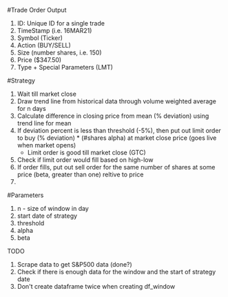 #Trade Order Output
1. ID: Unique ID for a single trade
2. TimeStamp (i.e. 16MAR21)
3. Symbol (Ticker)
4. Action (BUY/SELL)
5. Size (number shares, i.e. 150)
6. Price ($347.50)
7. Type + Special Parameters (LMT)


#Strategy
1. Wait till market close
2. Draw trend line from historical data through volume weighted average for n days
3. Calculate difference in closing price from mean (% deviation) using trend line for mean
4. If deviation percent is less than threshold (-5%), then put out limit order to buy (% deviation) * (#shares alpha) at market close price (goes live when market opens)
    - Limit order is good till market close (GTC)
5. Check if limit order would fill based on high-low 
6. If order fills, put out sell order for the same number of shares at some price (beta, greater than one) reltive to price
7. 


#Parameters
1. n - size of window in day
2. start date of strategy
3. threshold
4. alpha
5. beta



TODO
1. Scrape data to get S&P500 data (done?)
2. Check if there is enough data for the window and the start of strategy date
3. Don't create dataframe twice when creating df_window
